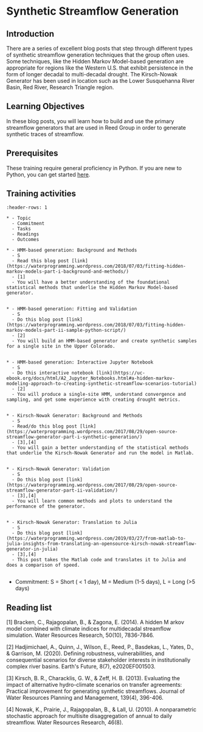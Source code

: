 # Synthetic Streamflow Generation

## Introduction

There are a series of excellent blog posts that step through different types of synthetic streamflow generation techniques that the group often uses. Some techniques, like the Hidden Markov Model-based generation are appropriate for regions like the Western U.S. that exhibit persistence in the form of longer decadal to multi-decadal drought. The Kirsch-Nowak Generator has been used in location such as the Lower Susquehanna River Basin, Red River, Research Triangle region.  

## Learning Objectives

In these blog posts, you will learn how to build and use the primary streamflow generators that are used in Reed Group in order to generate synthetic traces of streamflow. 

## Prerequisites 
These training require general proficiency in Python. If you are new to Python, you can get started [here](https://reedgroup.github.io/ComputationalResources/python_crash_course.html). 


## Training activities

```{list-table} Synthetic Streamflow Generation Techniques
:header-rows: 1

* - Topic
  - Commitment
  - Tasks
  - Readings
  - Outcomes

* - HMM-based generation: Background and Methods
  - S
  - Read this blog post [link](https://waterprogramming.wordpress.com/2018/07/03/fitting-hidden-markov-models-part-i-background-and-methods/)
  - [1]
  - You will have a better understanding of the foundational statistical methods that underlie the Hidden Markov Model-based generator. 


* - HMM-based generation: Fitting and Validation
  - S
  - Do this blog post [link](https://waterprogramming.wordpress.com/2018/07/03/fitting-hidden-markov-models-part-ii-sample-python-script/)
  - [2]
  - You will build an HMM-based generator and create synthetic samples for a single site in the Upper Colorado.   


* - HMM-based generation: Interactive Jupyter Notebook
  - S
  - Do this interactive notebook [link](https://uc-ebook.org/docs/html/A2_Jupyter_Notebooks.html#a-hidden-markov-modeling-approach-to-creating-synthetic-streamflow-scenarios-tutorial)
  - [2]
  - You will produce a single-site HMM, understand convergence and sampling, and get some experience with creating drought metrics.


* - Kirsch-Nowak Generator: Background and Methods
  - S
  - Read/do this blog post [link](https://waterprogramming.wordpress.com/2017/08/29/open-source-streamflow-generator-part-i-synthetic-generation/)
  - [3],[4]
  - You will gain a better understanding of the statistical methods that underlie the Kirsch-Nowak Generator and run the model in Matlab. 


* - Kirsch-Nowak Generator: Validation
  - S
  - Do this blog post [link](https://waterprogramming.wordpress.com/2017/08/29/open-source-streamflow-generator-part-ii-validation/)
  - [3],[4]
  - You will learn common methods and plots to understand the performance of the generator.


* - Kirsch-Nowak Generator: Translation to Julia
  - S
  - Do this blog post [link](https://waterprogramming.wordpress.com/2019/03/27/from-matlab-to-julia-insights-from-translating-an-opensource-kirsch-nowak-streamflow-generator-in-julia)
  - [3],[4]
  - This post takes the Matlab code and translates it to Julia and does a comparison of speed.   


```

* Commitment: S = Short ( < 1 day), M = Medium (1-5 days), L = Long (>5 days)


## Reading list
\[1] Bracken, C., Rajagopalan, B., & Zagona, E. (2014). A hidden M arkov model combined with climate indices for multidecadal streamflow simulation. Water Resources Research, 50(10), 7836-7846.

\[2] Hadjimichael, A., Quinn, J., Wilson, E., Reed, P., Basdekas, L., Yates, D., & Garrison, M. (2020). Defining robustness, vulnerabilities, and consequential scenarios for diverse stakeholder interests in institutionally complex river basins. Earth's Future, 8(7), e2020EF001503.

\[3] Kirsch, B. R., Characklis, G. W., & Zeff, H. B. (2013). Evaluating the impact of alternative hydro-climate scenarios on transfer agreements: Practical improvement for generating synthetic streamflows. Journal of Water Resources Planning and Management, 139(4), 396-406.

\[4] Nowak, K., Prairie, J., Rajagopalan, B., & Lall, U. (2010). A nonparametric stochastic approach for multisite disaggregation of annual to daily streamflow. Water Resources Research, 46(8).


